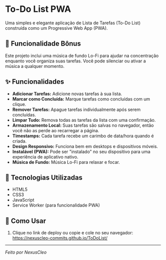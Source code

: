 # To-Do List PWA

Uma simples e elegante aplicação de Lista de Tarefas (To-Do List) construída como um Progressive Web App (PWA).

## 🎵 Funcionalidade Bônus

Este projeto inclui uma música de fundo Lo-Fi para ajudar na concentração enquanto você organiza suas tarefas. Você pode silenciar ou ativar a música a qualquer momento.

## ✨ Funcionalidades

*   **Adicionar Tarefas:** Adicione novas tarefas à sua lista.
*   **Marcar como Concluída:** Marque tarefas como concluídas com um clique.
*   **Remover Tarefas:** Apague tarefas individualmente após serem concluídas.
*   **Limpar Tudo:** Remova todas as tarefas da lista com uma confirmação.
*   **Armazenamento Local:** Suas tarefas são salvas no navegador, então você não as perde ao recarregar a página.
*   **Timestamps:** Cada tarefa recebe um carimbo de data/hora quando é criada.
*   **Design Responsivo:** Funciona bem em desktops e dispositivos móveis.
*   **Instalável (PWA):** Pode ser "instalado" no seu dispositivo para uma experiência de aplicativo nativo.
*   **Música de Fundo:** Música Lo-Fi para relaxar e focar.

## 🚀 Tecnologias Utilizadas

*   HTML5
*   CSS3
*   JavaScript
*   Service Worker (para funcionalidade PWA)

## 📂 Como Usar

1.  Clique no link de deploy ou copie e cole no seu navegador:
    https://nexuscleo-commits.github.io/ToDoList/
---
*Feito por NexusCleo*